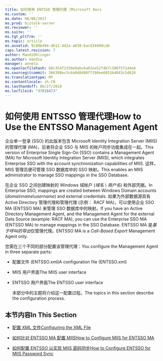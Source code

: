 ```yaml
---
title: 如何使用 ENTSSO 管理代理 |Microsoft Docs
ms.custom: ''
ms.date: 06/08/2017
ms.prod: biztalk-server
ms.reviewer: ''
ms.suite: ''
ms.tgt_pltfrm: ''
ms.topic: article
ms.assetid: 9c89b494-db12-4d2a-a030-6acd34489cab
caps.latest.revision: 7
author: MandiOhlinger
ms.author: mandia
manager: anneta
ms.openlocfilehash: 68c354f2250e9abc6a02ea52f4b7c106f57144e6
ms.sourcegitcommit: 266308ec5c6a9d8d80ff298ee6051b4843c5d626
ms.translationtype: MT
ms.contentlocale: zh-CN
ms.lasthandoff: 06/27/2018
ms.locfileid: "37018473"
---
```

# <a name="how-to-use-the-entsso-management-agent"></a><span data-ttu-id="b48bc-102">如何使用 ENTSSO 管理代理</span><span class="sxs-lookup"><span data-stu-id="b48bc-102">How to Use the ENTSSO Management Agent</span></span>
<span data-ttu-id="b48bc-103">企业单一登录 (SSO) 的此版本包含 Microsoft Identity Integration Server (MIIS) 的管理代理 (MA)，后者将企业 SSO 与 MIIS 的帐户同步功能集成在一起。</span><span class="sxs-lookup"><span data-stu-id="b48bc-103">This version of Enterprise Single Sign-On (SSO) contains a Management Agent (MA) for Microsoft Identity Integration Server (MIIS), which integrates Enterprise SSO with the account synchronization capabilities of MIIS.</span></span> <span data-ttu-id="b48bc-104">这样，MIIS 管理员便可管理 SSO 数据库中的 SSO 映射。</span><span class="sxs-lookup"><span data-stu-id="b48bc-104">This enables an MIIS administrator to manage SSO mappings in the SSO Database.</span></span>  
  
 <span data-ttu-id="b48bc-105">在企业 SSO 之间创建映射的 Windows 域帐户 (*域名 \ 用户名*) 和外部凭据。</span><span class="sxs-lookup"><span data-stu-id="b48bc-105">In Enterprise SSO, mappings are created between Windows Domain accounts (*domainname\username*) and external credentials.</span></span> <span data-ttu-id="b48bc-106">如果为外部数据源具有 Active Directory 管理代理和管理代理 (示例： RACF MA)，可以使用企业 SSO MA (ENTSSO MA) 来管理 SSO 数据库中的映射。</span><span class="sxs-lookup"><span data-stu-id="b48bc-106">If you have an Active Directory Management Agent, and the Management Agent for the external Data Source (example: RACF MA), you can use the Enterprise SSO MA (ENTSSO MA) to manage mappings in the SSO Database.</span></span> <span data-ttu-id="b48bc-107">ENTSSO MA 是*基于呼叫的导出*仅管理代理。</span><span class="sxs-lookup"><span data-stu-id="b48bc-107">ENTSSO MA is a *Call-Based Export* Management Agent only.</span></span>  
  
 <span data-ttu-id="b48bc-108">您需在三个不同的部分配置该管理代理：</span><span class="sxs-lookup"><span data-stu-id="b48bc-108">You configure the Management Agent in three separate parts:</span></span>  
  
- <span data-ttu-id="b48bc-109">配置文件 (ENTSSO.xml)</span><span class="sxs-lookup"><span data-stu-id="b48bc-109">A configuration file (ENTSSO.xml)</span></span>  
  
- <span data-ttu-id="b48bc-110">MIIS 用户界面</span><span class="sxs-lookup"><span data-stu-id="b48bc-110">The MIIS user interface</span></span>  
  
- <span data-ttu-id="b48bc-111">ENTSSO 用户界面</span><span class="sxs-lookup"><span data-stu-id="b48bc-111">The ENTSSO user interface</span></span>  
  
  <span data-ttu-id="b48bc-112">本部分中的主题将介绍这一配置过程。</span><span class="sxs-lookup"><span data-stu-id="b48bc-112">The topics in this section describe the configuration process.</span></span>  
  
## <a name="in-this-section"></a><span data-ttu-id="b48bc-113">本节内容</span><span class="sxs-lookup"><span data-stu-id="b48bc-113">In This Section</span></span>  
  
-   [<span data-ttu-id="b48bc-114">配置 XML 文件</span><span class="sxs-lookup"><span data-stu-id="b48bc-114">Configuring the XML File</span></span>](../core/configuring-the-xml-file.md)  
  
-   [<span data-ttu-id="b48bc-115">如何针对 ENTSSO MA 配置 MIIS</span><span class="sxs-lookup"><span data-stu-id="b48bc-115">How to Configure MIIS for ENTSSO MA</span></span>](../core/how-to-configure-miis-for-entsso-ma.md)  
  
-   [<span data-ttu-id="b48bc-116">如何配置 ENTSSO 以实现 MIIS 密码同步</span><span class="sxs-lookup"><span data-stu-id="b48bc-116">How to Configure ENTSSO for MIIS Password Sync</span></span>](../core/how-to-configure-entsso-for-miis-password-sync.md)